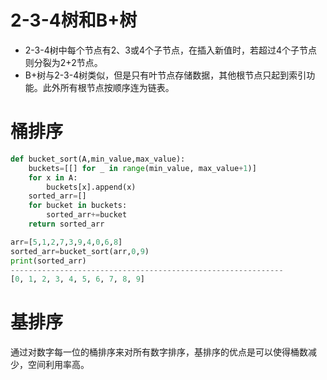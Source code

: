 # 2-3-4树和B+树

- 2-3-4树中每个节点有2、3或4个子节点，在插入新值时，若超过4个子节点则分裂为2+2节点。
- B+树与2-3-4树类似，但是只有叶节点存储数据，其他根节点只起到索引功能。此外所有根节点按顺序连为链表。

# 桶排序

```python
def bucket_sort(A,min_value,max_value):
	buckets=[[] for _ in range(min_value, max_value+1)]
	for x in A:
	    buckets[x].append(x)
	sorted_arr=[]
	for bucket in buckets:
	    sorted_arr+=bucket
	return sorted_arr

arr=[5,1,2,7,3,9,4,0,6,8]
sorted_arr=bucket_sort(arr,0,9)
print(sorted_arr)
-------------------------------------------------------------
[0, 1, 2, 3, 4, 5, 6, 7, 8, 9]
```

# 基排序

通过对数字每一位的桶排序来对所有数字排序，基排序的优点是可以使得桶数减少，空间利用率高。
